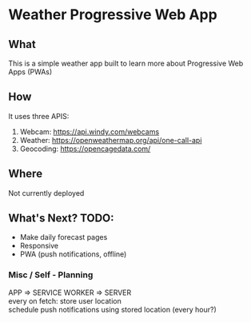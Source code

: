 # Weather Progressive Web App

## What

This is a simple weather app built to learn more about Progressive Web Apps (PWAs)

## How

It uses three APIS:

1. Webcam: https://api.windy.com/webcams
2. Weather: https://openweathermap.org/api/one-call-api
3. Geocoding: https://opencagedata.com/

## Where

Not currently deployed

## What's Next? TODO:

-   Make daily forecast pages
-   Responsive
-   PWA (push notifications, offline)

### Misc / Self - Planning

APP => SERVICE WORKER => SERVER  
 every on fetch: store user location  
 schedule push notifications using stored location (every hour?)
